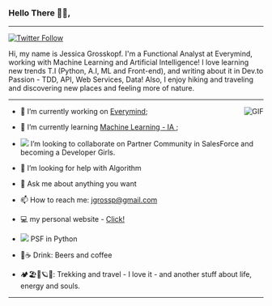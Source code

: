 ### Hello There 👋🏽, 
_______________________________________________________________________________________________________________________________________
<a href="https://twitter.com/jgrossp" rel="nofollow"><img src="https://camo.githubusercontent.com/509ee030e56f322ca664cd708e9f7c4eee36d4d8/68747470733a2f2f696d672e736869656c64732e696f2f747769747465722f666f6c6c6f772f6a67726f7373703f6c6162656c3d466f6c6c6f77267374796c653d736f6369616c" alt="Twitter Follow" data-canonical-src="https://img.shields.io/twitter/follow/jgrossp?label=Follow&style=social" style="max-width:100%;"></a>



Hi, my name is Jessica Grosskopf. I'm a Functional Analyst at Everymind, working with Machine Learning and Artificial Intelligence!
I love learning new trends T.I (Python, A.I, ML and Front-end), and writing about it in Dev.to
Passion - TDD, API, Web Services, Data! Also, I enjoy hiking and traveling and discovering new places and feeling more of nature.

----------------------------------------------------------------------------------------------------------------------------

<img align="right" alt="GIF" src="https://thumbs.gfycat.com/SpotlessGreatIvorybilledwoodpecker-size_restricted.gif" />



* 🔭 I’m currently working on [Everymind](http://www.everymind.com.br);

* 🌱 I’m currently learning [Machine Learning - IA ](https://github.com/topics/machine-learning);
* <img src="https://img.icons8.com/color/48/000000/salesforce.png"/> I’m looking to collaborate on Partner Community in SalesForce and becoming a Developer Girls.
* 🤔 I’m looking for help with Algorithm
* 💬 Ask me about anything you want
* 📫 How to reach me: jgrossp@gmail.com
* 💻 my personal website - [Click!](https://jgrossp.github.io) 
* <img src="https://img.icons8.com/metro/26/000000/python.png"/> PSF in Python
* 🍺☕ Drink: Beers and coffee
*  🏕🏖🌌🪐🚎: Trekking and travel - I love it - and another stuff about life, energy and souls.




  


______________________________________________________________________________________________________________________________________________________________________
  


